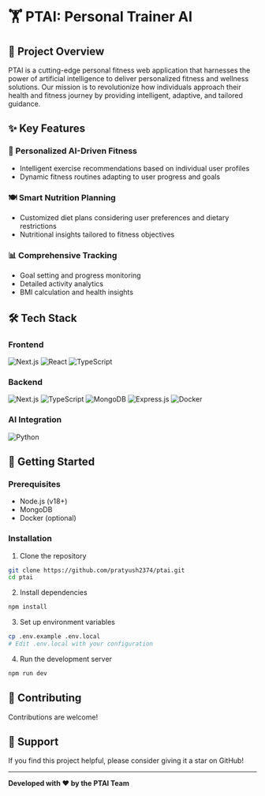 # 🏋️ PTAI: Personal Trainer AI 

## 🚀 Project Overview

PTAI is a cutting-edge personal fitness web application that harnesses the power of artificial intelligence to deliver personalized fitness and wellness solutions. Our mission is to revolutionize how individuals approach their health and fitness journey by providing intelligent, adaptive, and tailored guidance.

## ✨ Key Features

### 🤖 Personalized AI-Driven Fitness
- Intelligent exercise recommendations based on individual user profiles
- Dynamic fitness routines adapting to user progress and goals

### 🍽️ Smart Nutrition Planning
- Customized diet plans considering user preferences and dietary restrictions
- Nutritional insights tailored to fitness objectives

### 📊 Comprehensive Tracking
- Goal setting and progress monitoring
- Detailed activity analytics
- BMI calculation and health insights

## 🛠 Tech Stack

### Frontend
![Next.js](https://img.shields.io/badge/Next.js-black?style=for-the-badge&logo=nextdotjs&logoColor=white)
![React](https://img.shields.io/badge/React-blue?style=for-the-badge&logo=react&logoColor=white)
![TypeScript](https://img.shields.io/badge/TypeScript-007ACC?style=for-the-badge&logo=typescript&logoColor=white)

### Backend
![Next.js](https://img.shields.io/badge/Next.js-black?style=for-the-badge&logo=nextdotjs&logoColor=white)
![TypeScript](https://img.shields.io/badge/TypeScript-007ACC?style=for-the-badge&logo=typescript&logoColor=white)
![MongoDB](https://img.shields.io/badge/MongoDB-4EA94B?style=for-the-badge&logo=mongodb&logoColor=white)
![Express.js](https://img.shields.io/badge/Express.js-gray?style=for-the-badge&logo=express&logoColor=white) 
![Docker](https://img.shields.io/badge/Docker-2CA5E0?style=for-the-badge&logo=docker&logoColor=white)

### AI Integration
![Python](https://img.shields.io/badge/Python-FFD43B?style=for-the-badge&logo=python&logoColor=blue)

## 🔧 Getting Started

### Prerequisites
- Node.js (v18+)
- MongoDB
- Docker (optional)

### Installation

1. Clone the repository
```bash
git clone https://github.com/pratyush2374/ptai.git
cd ptai
```

2. Install dependencies
```bash
npm install
```

3. Set up environment variables
```bash
cp .env.example .env.local
# Edit .env.local with your configuration
```

4. Run the development server
```bash
npm run dev
```

## 🤝 Contributing

Contributions are welcome! 

## 🌟 Support

If you find this project helpful, please consider giving it a star on GitHub! 

---

**Developed with ❤️ by the PTAI Team**